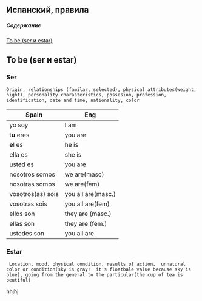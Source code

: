 Испанский, правила
---------------------

##### Содержание  
[To be (ser и estar)](#tobe)

<a name="tobe"><h2>To be (ser и estar)</h2></a>
### Ser
`Origin, relationships (familar, selected), physical attributes(weight, hight), personality charasteristics, possesion, profession, identification, date and time, nationality, color`

Spain|Eng 
--| --
yo soy | I am
t**u** eres | you are
**e**l es | he is
ella es | she is
usted es | you are
nosotros somos | we are(masc)
nosotras somos | we are(fem)
vosotros(as) sois | you all are(masc.)
vosotras sois | you all are(fem)
ellos son | they are (masc.)
ellas son | they are (fem.)
ustedes son | you all are

### Estar

` Location, mood, physical condition, results of action, 
unnatural color or condition(sky is gray!! it's floatbale value because sky is blue),
going from the general to the particular(the cup of tea is beutiful)`


hhjhj


